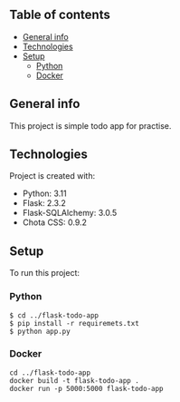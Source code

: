 ## Table of contents
* [General info](#general-info)
* [Technologies](#technologies)
* [Setup](#setup)
  * [Python](#python)
  * [Docker](#docker)

## General info
This project is simple todo app for practise.

## Technologies
Project is created with:
* Python: 3.11
* Flask: 2.3.2
* Flask-SQLAlchemy: 3.0.5
* Chota CSS: 0.9.2

## Setup
To run this project:

### Python
```shell
$ cd ../flask-todo-app
$ pip install -r requiremets.txt
$ python app.py
```

### Docker
````shell
cd ../flask-todo-app
docker build -t flask-todo-app .
docker run -p 5000:5000 flask-todo-app
````